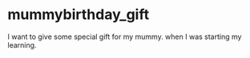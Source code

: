 # mummybirthday_gift
I want to give some special gift for my mummy. when I was starting my learning.
